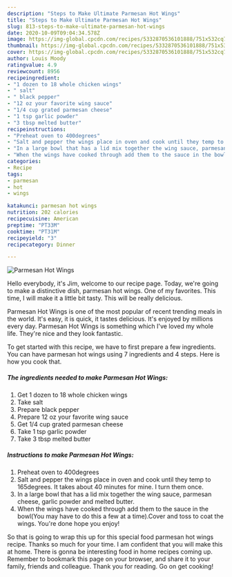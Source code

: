 ```yaml
---
description: "Steps to Make Ultimate Parmesan Hot Wings"
title: "Steps to Make Ultimate Parmesan Hot Wings"
slug: 813-steps-to-make-ultimate-parmesan-hot-wings
date: 2020-10-09T09:04:34.578Z
image: https://img-global.cpcdn.com/recipes/5332870536101888/751x532cq70/parmesan-hot-wings-recipe-main-photo.jpg
thumbnail: https://img-global.cpcdn.com/recipes/5332870536101888/751x532cq70/parmesan-hot-wings-recipe-main-photo.jpg
cover: https://img-global.cpcdn.com/recipes/5332870536101888/751x532cq70/parmesan-hot-wings-recipe-main-photo.jpg
author: Louis Moody
ratingvalue: 4.9
reviewcount: 8956
recipeingredient:
- "1 dozen to 18 whole chicken wings"
- " salt"
- " black pepper"
- "12 oz your favorite wing sauce"
- "1/4 cup grated parmesan cheese"
- "1 tsp garlic powder"
- "3 tbsp melted butter"
recipeinstructions:
- "Preheat oven to 400degrees"
- "Salt and pepper the wings place in oven and cook until they temp to 165degrees. It takes about 40 minutes for mine. I turn them once."
- "In a large bowl that has a lid mix together the wing sauce, parmesan cheese, garlic powder and melted butter."
- "When the wings have cooked through add them to the sauce in the bowl(You may have to do this a few at a time).Cover and toss to coat the wings. You&#39;re done hope you enjoy!"
categories:
- Recipe
tags:
- parmesan
- hot
- wings

katakunci: parmesan hot wings 
nutrition: 202 calories
recipecuisine: American
preptime: "PT33M"
cooktime: "PT31M"
recipeyield: "3"
recipecategory: Dinner

---
```



![Parmesan Hot Wings](https://img-global.cpcdn.com/recipes/5332870536101888/751x532cq70/parmesan-hot-wings-recipe-main-photo.jpg)

Hello everybody, it's Jim, welcome to our recipe page. Today, we're going to make a distinctive dish, parmesan hot wings. One of my favorites. This time, I will make it a little bit tasty. This will be really delicious.



Parmesan Hot Wings is one of the most popular of recent trending meals in the world. It's easy, it is quick, it tastes delicious. It's enjoyed by millions every day. Parmesan Hot Wings is something which I've loved my whole life. They're nice and they look fantastic.


To get started with this recipe, we have to first prepare a few ingredients. You can have parmesan hot wings using 7 ingredients and 4 steps. Here is how you cook that.

<!--inarticleads1-->

##### The ingredients needed to make Parmesan Hot Wings:

1. Get 1 dozen to 18 whole chicken wings
1. Take  salt
1. Prepare  black pepper
1. Prepare 12 oz your favorite wing sauce
1. Get 1/4 cup grated parmesan cheese
1. Take 1 tsp garlic powder
1. Take 3 tbsp melted butter




<!--inarticleads2-->

##### Instructions to make Parmesan Hot Wings:

1. Preheat oven to 400degrees
1. Salt and pepper the wings place in oven and cook until they temp to 165degrees. It takes about 40 minutes for mine. I turn them once.
1. In a large bowl that has a lid mix together the wing sauce, parmesan cheese, garlic powder and melted butter.
1. When the wings have cooked through add them to the sauce in the bowl(You may have to do this a few at a time).Cover and toss to coat the wings. You&#39;re done hope you enjoy!




So that is going to wrap this up for this special food parmesan hot wings recipe. Thanks so much for your time. I am confident that you will make this at home. There is gonna be interesting food in home recipes coming up. Remember to bookmark this page on your browser, and share it to your family, friends and colleague. Thank you for reading. Go on get cooking!
